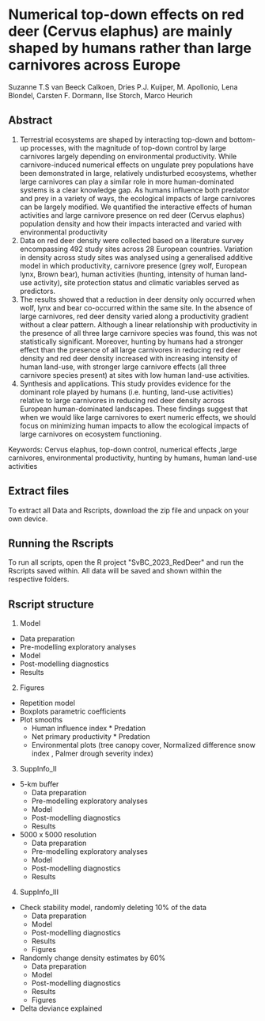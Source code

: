 # Numerical top-down effects on red deer (Cervus elaphus) are mainly shaped by humans rather than large carnivores across Europe
Suzanne T.S van Beeck Calkoen, Dries P.J. Kuijper, M. Apollonio, Lena Blondel, Carsten F. Dormann, Ilse Storch, Marco Heurich

## Abstract
1. Terrestrial ecosystems are shaped by interacting top-down and bottom-up processes, with the magnitude of top-down control by large carnivores largely depending on environmental productivity. While carnivore-induced numerical effects on ungulate prey populations have been demonstrated in large, relatively undisturbed ecosystems, whether large carnivores can play a similar role in more human-dominated systems is a clear knowledge gap. As humans influence both predator and prey in a variety of ways, the ecological impacts of large carnivores can be largely modified. We quantified the interactive effects of human activities and large carnivore presence on red deer (Cervus elaphus) population density and how their impacts interacted and varied with environmental productivity
2. Data on red deer density were collected based on a literature survey encompassing 492 study sites across 28 European countries. Variation in density across study sites was analysed using a generalised additive model in which productivity, carnivore presence (grey wolf, European lynx, Brown bear), human activities (hunting, intensity of human land-use activity), site protection status and climatic variables served as predictors. 
3. The results showed that a reduction in deer density only occurred when wolf, lynx and bear co-occurred within the same site. In the absence of large carnivores, red deer density varied along a productivity gradient without a clear pattern. Although a linear relationship with productivity in the presence of all three large carnivore species was found, this was not statistically significant. Moreover, hunting by humans had a stronger effect than the presence of all large carnivores in reducing red deer density and red deer density increased with increasing intensity of human land-use, with stronger large carnivore effects (all three carnivore species present) at sites with low human land-use activities. 
4. Synthesis and applications. This study provides evidence for the dominant role played by humans (i.e. hunting, land-use activities) relative to large carnivores in reducing red deer density across European human-dominated landscapes. These findings suggest that when we would like large carnivores to exert numeric effects, we should focus on minimizing human impacts to allow the ecological impacts of large carnivores on ecosystem functioning.

Keywords: Cervus elaphus, top-down control, numerical effects ,large carnivores, environmental productivity, hunting by humans, human land-use activities

## Extract files
To extract all Data and Rscripts, download the zip file and unpack on your own device. 

## Running the Rscripts
To run all scripts, open the R project "SvBC_2023_RedDeer" and run the Rscripts saved within. All data will be saved and shown within the respective folders. 

## Rscript structure
01. Model
- Data preparation
- Pre-modelling exploratory analyses
- Model
- Post-modelling diagnostics
- Results

02. Figures
- Repetition model
- Boxplots parametric coefficients
- Plot smooths
	- Human influence index * Predation
	- Net primary productivity * Predation
	- Environmental plots (tree canopy cover, Normalized difference snow index , Palmer drough severity index)

03. SuppInfo_II
- 5-km buffer
	- Data preparation
	- Pre-modelling exploratory analyses
	- Model
	- Post-modelling diagnostics
	- Results
- 5000 x 5000 resolution
	- Data preparation
	- Pre-modelling exploratory analyses
	- Model
	- Post-modelling diagnostics
	- Results

04. SuppInfo_III
- Check stability model, randomly deleting 10% of the data
	- Data preparation
	- Model
	- Post-modelling diagnostics
	- Results
	- Figures
- Randomly change density estimates by 60%
	- Data preparation
	- Model
	- Post-modelling diagnostics
	- Results
	- Figures
- Delta deviance explained
